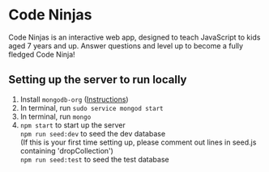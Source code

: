 # Code Ninjas

Code Ninjas is an interactive web app, designed to teach JavaScript to kids aged 7 years and up. Answer questions and level up to become a fully fledged Code Ninja!

## Setting up the server to run locally

1. Install `mongodb-org` ([Instructions](https://docs.mongodb.com/manual/administration/install-community/))
2. In terminal, run `sudo service mongod start`   
3. In terminal, run `mongo`  
4. `npm start` to start up the server   
`npm run seed:dev` to seed the dev database   
(If this is your first time setting up, please comment out lines in seed.js containing 'dropCollection')   
`npm run seed:test` to seed the test database

